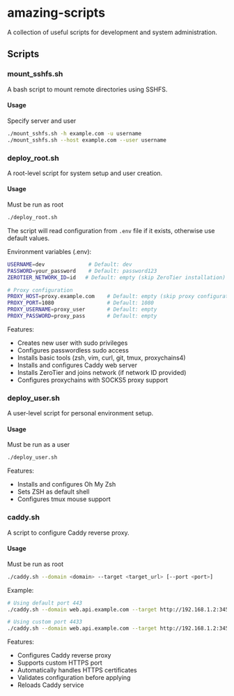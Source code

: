 # amazing-scripts

A collection of useful scripts for development and system administration.

## Scripts

### mount_sshfs.sh

A bash script to mount remote directories using SSHFS. 

#### Usage

Specify server and user

```bash
./mount_sshfs.sh -h example.com -u username
./mount_sshfs.sh --host example.com --user username
```

### deploy_root.sh

A root-level script for system setup and user creation.

#### Usage

Must be run as root

```bash
./deploy_root.sh
```

The script will read configuration from `.env` file if it exists, otherwise use default values.

Environment variables (.env):
```bash
USERNAME=dev              # Default: dev
PASSWORD=your_password    # Default: password123
ZEROTIER_NETWORK_ID=id   # Default: empty (skip ZeroTier installation)

# Proxy configuration
PROXY_HOST=proxy.example.com    # Default: empty (skip proxy configuration)
PROXY_PORT=1080                 # Default: 1080
PROXY_USERNAME=proxy_user       # Default: empty
PROXY_PASSWORD=proxy_pass       # Default: empty
```

Features:
- Creates new user with sudo privileges
- Configures passwordless sudo access
- Installs basic tools (zsh, vim, curl, git, tmux, proxychains4)
- Installs and configures Caddy web server
- Installs ZeroTier and joins network (if network ID provided)
- Configures proxychains with SOCKS5 proxy support

### deploy_user.sh

A user-level script for personal environment setup.

#### Usage

Must be run as a user

```bash
./deploy_user.sh
```

Features:
- Installs and configures Oh My Zsh
- Sets ZSH as default shell
- Configures tmux mouse support

### caddy.sh

A script to configure Caddy reverse proxy.

#### Usage

Must be run as root

```bash
./caddy.sh --domain <domain> --target <target_url> [--port <port>]
```

Example:
```bash
# Using default port 443
./caddy.sh --domain web.api.example.com --target http://192.168.1.2:34567

# Using custom port 4433
./caddy.sh --domain web.api.example.com --target http://192.168.1.2:34567 --port 4433
```

Features:
- Configures Caddy reverse proxy
- Supports custom HTTPS port
- Automatically handles HTTPS certificates
- Validates configuration before applying
- Reloads Caddy service
